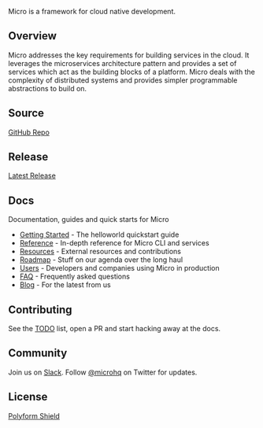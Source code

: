 
Micro is a framework for cloud native development.

## Overview

Micro addresses the key requirements for building services in the cloud. It leverages the microservices
architecture pattern and provides a set of services which act as the building blocks of a platform. Micro deals
with the complexity of distributed systems and provides simpler programmable abstractions to build on. 

## Source

[GitHub Repo](https://github.com/micro/micro)

## Release

[Latest Release](https://github.com/micro/micro/releases/latest)

## Docs

Documentation, guides and quick starts for Micro

- [Getting Started](getting-started) - The helloworld quickstart guide
- [Reference](reference) - In-depth reference for Micro CLI and services
- [Resources](resources) - External resources and contributions
- [Roadmap](roadmap) - Stuff on our agenda over the long haul
- [Users](users) - Developers and companies using Micro in production
- [FAQ](faq) - Frequently asked questions
- [Blog](blog) - For the latest from us

## Contributing

See the [TODO](/todo) list, open a PR and start hacking away at the docs.

## Community

Join us on [Slack](https://slack.micro.mu). Follow [@microhq](https://twitter.com/microhq) on Twitter for updates.

## License

[Polyform Shield](https://polyformproject.org/licenses/shield/1.0.0/)
